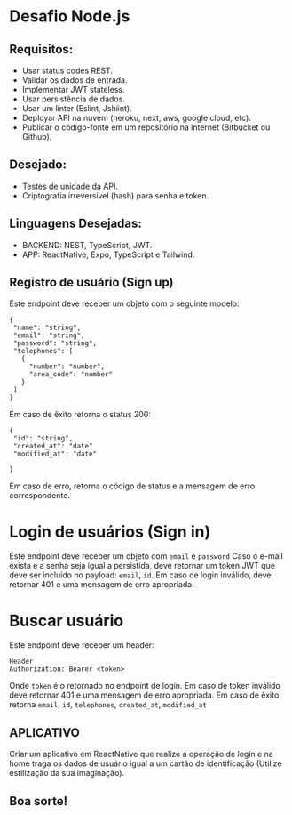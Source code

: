 # Desafio Node.js

## Requisitos:
- Usar status codes REST.
- Validar os dados de entrada.
- Implementar JWT stateless.
- Usar persistência de dados.
- Usar um linter (Eslint, Jshiint).
- Deployar API na nuvem (heroku, next, aws, google cloud, etc).
- Publicar o código-fonte em um repositório na internet (Bitbucket ou Github).

## Desejado:
 - Testes de unidade da API.
 - Criptografia irreversível (hash) para senha e token.

## Linguagens Desejadas:
 - BACKEND: NEST, TypeScript, JWT.
 - APP: ReactNative, Expo, TypeScript e Tailwind.

## Registro de usuário (Sign up)

Este endpoint deve receber um objeto com o seguinte modelo:

```
{
 "name": "string",
 "email": "string",
 "password": "string",
 "telephones": [
   {
     "number": "number",
     "area_code": "number"
   }
 ]
}
```

Em caso de êxito retorna o status 200:

```
{
 "id": "string",
 "created_at": "date"
 "modified_at": "date"
 
}
```

Em caso de erro, retorna o código de status e a mensagem de erro correspondente.

# Login de usuários (Sign in)
Este endpoint deve receber um objeto com `email` e `password`
Caso o e-mail exista e a senha seja igual a persistida, deve retornar um token JWT que deve ser incluído no payload: `email`, `id`.
Em caso de login inválido, deve retornar 401 e uma mensagem de erro apropriada.

# Buscar usuário
Este endpoint deve receber um header:

```
Header
Authorization: Bearer <token>
```

Onde `token` é o retornado no endpoint de login.
Em caso de token inválido deve retornar 401 e uma mensagem de erro apropriada.
Em caso de êxito retorna `email`, `id`, `telephones`, `created_at`, `modified_at`

## APLICATIVO
Criar um aplicativo em ReactNative que realize a operação de login e na home traga os dados de usuário igual a um cartão de identificação (Utilize estilização da sua imaginação).


## Boa sorte!
